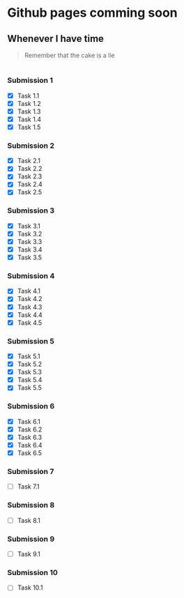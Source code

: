 # Github pages comming soon
## Whenever I have time
> Remember that the cake is a lie
#
#
#
#
#
#
#
### Submission 1
- [x] Task 1.1
- [x] Task 1.2
- [x] Task 1.3
- [x] Task 1.4
- [x] Task 1.5
### Submission 2
- [x] Task 2.1
- [x] Task 2.2
- [x] Task 2.3
- [x] Task 2.4
- [x] Task 2.5
### Submission 3
- [x] Task 3.1
- [x] Task 3.2
- [x] Task 3.3
- [x] Task 3.4
- [x] Task 3.5
### Submission 4
- [x] Task 4.1
- [x] Task 4.2
- [x] Task 4.3
- [x] Task 4.4
- [x] Task 4.5
### Submission 5
- [x] Task 5.1
- [x] Task 5.2
- [x] Task 5.3
- [x] Task 5.4
- [x] Task 5.5
### Submission 6
- [x] Task 6.1
- [x] Task 6.2
- [x] Task 6.3
- [x] Task 6.4
- [x] Task 6.5
### Submission 7
- [ ] Task 7.1
### Submission 8
- [ ] Task 8.1
### Submission 9
- [ ] Task 9.1
### Submission 10
- [ ] Task 10.1
